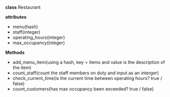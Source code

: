 **class**
Restaurant

**attributes**
* menu(hash)
* staff(integer)
* operating_hours(integer)
* max_occupancy(integer)

**Methods**
* add_menu_item(using a hash, key = items and value is the description of the item)
* count_staff(count the staff members on duty and input as an interger)
* check_current_time(is the current time between operating hours? true / false)
* count_customers(has max occupancy been exceeded? true / false)
